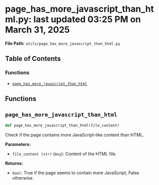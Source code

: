 # page_has_more_javascript_than_html.py: last updated 03:25 PM on March 31, 2025

**File Path:** `utils/page_has_more_javascript_than_html.py`

## Table of Contents

### Functions

- [`page_has_more_javascript_than_html`](#page_has_more_javascript_than_html)

## Functions

## `page_has_more_javascript_than_html`

```python
def page_has_more_javascript_than_html(file_content)
```

Check if the page contains more JavaScript-like content than HTML.

**Parameters:**

- `file_content (str)` (`Any`): Content of the HTML file.

**Returns:**

- `bool`: True if the page seems to contain more JavaScript, False otherwise.
